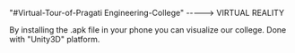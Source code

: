 "#Virtual-Tour-of-Pragati Engineering-College" -----> VIRTUAL REALITY
 
 By installing the .apk file in your phone you can visualize our college. 
 Done with "Unity3D" platform. 
